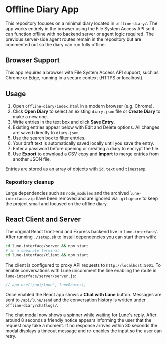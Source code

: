 # Offline Diary App

This repository focuses on a minimal diary located in `offline-diary/`.
The app works entirely in the browser using the File System Access API so it can
function offline with no backend server or agent logic required. The previous
server-side agent routes remain in the repository but are commented out so the
diary can run fully offline.

## Browser Support

This app requires a browser with File System Access API support, such as Chrome or Edge, running in a secure context (HTTPS or localhost).

## Usage
1. Open `offline-diary/index.html` in a modern browser (e.g. Chrome).
2. Click **Open Diary** to select an existing `diary.json` file or **Create Diary** to make a new one.
3. Write entries in the text box and click **Save Entry**.
4. Existing entries appear below with Edit and Delete options. All changes are saved directly to `diary.json`.
5. Use the search box to filter entries.
6. Your draft text is automatically saved locally until you save the entry.
7. Enter a password before opening or creating a diary to encrypt the file.
8. Use **Export** to download a CSV copy and **Import** to merge entries from another JSON file.

Entries are stored as an array of objects with `id`, `text` and `timestamp`.

### Repository cleanup

Large dependencies such as `node_modules` and the archived `lune-interface.zip`
have been removed and are ignored via `.gitignore` to keep the project small and
focused on the offline diary.

## React Client and Server

The original React front‑end and Express backend live in `lune-interface/`.
After running `./setup.sh` to install dependencies you can start them with:

```bash
cd lune-interface/server && npm start
# in a separate terminal
cd lune-interface/client && npm start
```

The client is configured to proxy API requests to `http://localhost:5001`.
To enable conversations with Lune uncomment the line enabling the route in
`lune-interface/server/server.js`:

```js
// app.use('/api/lune', luneRoutes);
```

Once enabled the React app shows a **Chat with Lune** button. Messages are
sent to `/api/lune/send` and the conversation history is written under
`offline-diary/chatlogs/`.

The chat modal now shows a spinner while waiting for Lune's reply. After
around 8&nbsp;seconds a friendly notice appears informing the user that the
request may take a moment. If no response arrives within 30&nbsp;seconds the
modal displays a timeout message and re-enables the input so the user can
retry.
